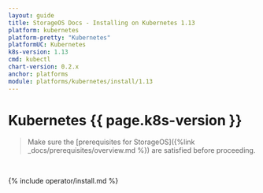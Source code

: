 ```yaml
---
layout: guide
title: StorageOS Docs - Installing on Kubernetes 1.13
platform: kubernetes
platform-pretty: "Kubernetes"
platformUC: Kubernetes
k8s-version: 1.13
cmd: kubectl
chart-version: 0.2.x
anchor: platforms
module: platforms/kubernetes/install/1.13
---
```


# Kubernetes {{ page.k8s-version }}

> Make sure the 
> [prerequisites for StorageOS]({%link _docs/prerequisites/overview.md %}) are
> satisfied before proceeding.

&nbsp;

{% include operator/install.md %}
